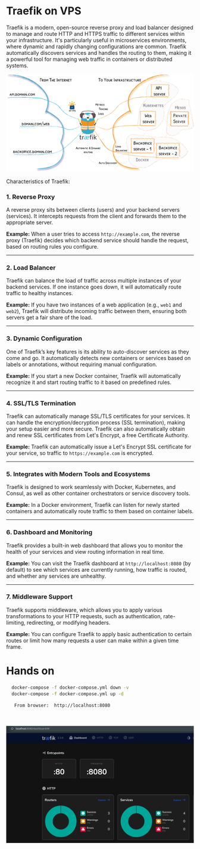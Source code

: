 # Traefik on VPS

Traefik is a modern, open-source reverse proxy and load balancer designed to manage and route HTTP and HTTPS traffic to different services within your infrastructure. It's particularly useful in microservices environments, where dynamic and rapidly changing configurations are common. Traefik automatically discovers services and handles the routing to them, making it a powerful tool for managing web traffic in containers or distributed systems.

![arquitectura_traefik](./img/traefik-architecture.png)


Characteristics of Traefik:

### 1. Reverse Proxy
A reverse proxy sits between clients (users) and your backend servers (services). It intercepts requests from the client and forwards them to the appropriate server.

**Example:** When a user tries to access `http://example.com`, the reverse proxy (Traefik) decides which backend service should handle the request, based on routing rules you configure.

---

### 2. Load Balancer
Traefik can balance the load of traffic across multiple instances of your backend services. If one instance goes down, it will automatically route traffic to healthy instances.

**Example:** If you have two instances of a web application (e.g., `web1` and `web2`), Traefik will distribute incoming traffic between them, ensuring both servers get a fair share of the load.

---

### 3. Dynamic Configuration
One of Traefik’s key features is its ability to auto-discover services as they come and go. It automatically detects new containers or services based on labels or annotations, without requiring manual configuration.

**Example:** If you start a new Docker container, Traefik will automatically recognize it and start routing traffic to it based on predefined rules.

---

### 4. SSL/TLS Termination
Traefik can automatically manage SSL/TLS certificates for your services. It can handle the encryption/decryption process (SSL termination), making your setup easier and more secure. Traefik can also automatically obtain and renew SSL certificates from Let's Encrypt, a free Certificate Authority.

**Example:** Traefik can automatically issue a Let's Encrypt SSL certificate for your service, so traffic to `https://example.com` is encrypted.

---

### 5. Integrates with Modern Tools and Ecosystems
Traefik is designed to work seamlessly with Docker, Kubernetes, and Consul, as well as other container orchestrators or service discovery tools.

**Example:** In a Docker environment, Traefik can listen for newly started containers and automatically route traffic to them based on container labels.

---

### 6. Dashboard and Monitoring
Traefik provides a built-in web dashboard that allows you to monitor the health of your services and view routing information in real time.

**Example:** You can visit the Traefik dashboard at `http://localhost:8080` (by default) to see which services are currently running, how traffic is routed, and whether any services are unhealthy.

---

### 7. Middleware Support
Traefik supports middleware, which allows you to apply various transformations to your HTTP requests, such as authentication, rate-limiting, redirecting, or modifying headers.

**Example:** You can configure Traefik to apply basic authentication to certain routes or limit how many requests a user can make within a given time frame.




# Hands on

```bash
  docker-compose -f docker-compose.yml down -v
  docker-compose -f docker-compose.yml up -d
```

```bash
   From browser:  http://localhost:8080

   
```

![dashboard traefik](./img/dashboard.png)
 



